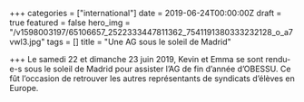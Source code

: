 +++
categories = ["international"]
date = 2019-06-24T00:00:00Z
draft = true
featured = false
hero_img = "/v1598003197/65106657_2522333447811362_7541191380333232128_o_a7vwl3.jpg"
tags = []
title = "Une AG sous le soleil de Madrid"

+++
Le samedi 22 et dimanche 23 juin 2019, Kevin et Emma se sont rendu-e-s sous le soleil de Madrid pour assister l’AG de fin d’année d’OBESSU. Ce fût l’occasion de retrouver les autres représentants de syndicats d’élèves en Europe.
